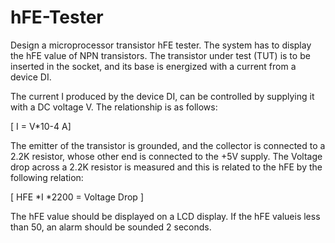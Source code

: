 # hFE-Tester
Design a microprocessor transistor hFE tester. The system has to display the hFE
value of NPN transistors. The transistor under test (TUT) is to be inserted in the
socket, and its base is energized with a current from a device DI.

The current I produced by the device DI, can be controlled by supplying it with a DC
voltage V. The relationship is as follows:

[ I = V*10-4 A]

The emitter of the transistor is grounded, and the collector is connected to a 2.2K
resistor, whose other end is connected to the +5V supply. The Voltage drop across a
2.2K resistor is measured and this is related to the hFE by the following relation:

[ HFE *I *2200 = Voltage Drop ]

The hFE value should be displayed on a LCD display. If the hFE valueis less than 50,
an alarm should be sounded 2 seconds.
